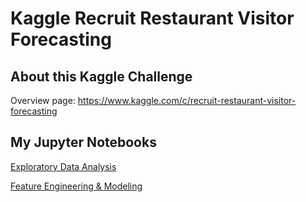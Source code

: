 # Kaggle Recruit Restaurant Visitor Forecasting
## About this Kaggle Challenge
Overview page: https://www.kaggle.com/c/recruit-restaurant-visitor-forecasting

## My Jupyter Notebooks
[Exploratory Data Analysis](Explore%20Data.ipynb)

[Feature Engineering & Modeling](Preprocess+%26+Model.ipynb)
